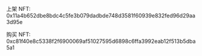 上架 NFT: 0x11a4b652dbe8bdc4c5fe3b079dadbde748d3581f60939e832fed96d29aa3d95e

购买 NFT: 0xc81f40e8c5338f2f6900069af51027595d6898c6ffa3992eab12f513b5dba5a1
